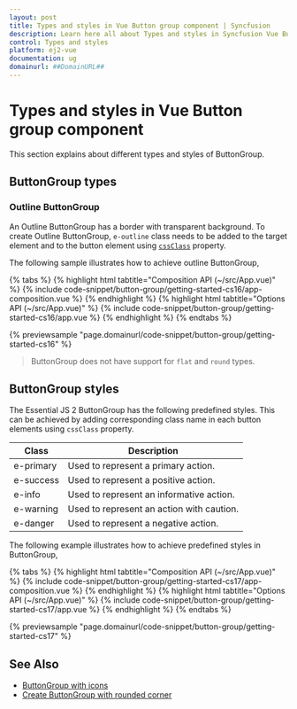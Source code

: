 ```yaml
---
layout: post
title: Types and styles in Vue Button group component | Syncfusion
description: Learn here all about Types and styles in Syncfusion Vue Button group component of Syncfusion Essential JS 2 and more.
control: Types and styles 
platform: ej2-vue
documentation: ug
domainurl: ##DomainURL##
---
```


# Types and styles in Vue Button group component

This section explains about different types and styles of ButtonGroup.

## ButtonGroup types

### Outline ButtonGroup

An Outline ButtonGroup has a border with transparent background. To create Outline ButtonGroup, `e-outline` class needs to be added to the target element and to the button element using [`cssClass`](https://ej2.syncfusion.com/vue/documentation/api/button/#cssclass) property.

The following sample illustrates how to achieve outline ButtonGroup,

{% tabs %}
{% highlight html tabtitle="Composition API (~/src/App.vue)" %}
{% include code-snippet/button-group/getting-started-cs16/app-composition.vue %}
{% endhighlight %}
{% highlight html tabtitle="Options API (~/src/App.vue)" %}
{% include code-snippet/button-group/getting-started-cs16/app.vue %}
{% endhighlight %}
{% endtabs %}
        
{% previewsample "page.domainurl/code-snippet/button-group/getting-started-cs16" %}

> ButtonGroup does not have support for `flat` and `round` types.

## ButtonGroup styles

The Essential JS 2 ButtonGroup has the following predefined styles. This can be achieved by adding corresponding class name in each button elements using `cssClass` property.

| Class | Description |
| -------- | -------- |
| e-primary | Used to represent a primary action. |
| e-success | Used to represent a positive action. |
| e-info |  Used to represent an informative action. |
| e-warning | Used to represent an action with caution. |
| e-danger | Used to represent a negative action. |

The following example illustrates how to achieve predefined styles in ButtonGroup,

{% tabs %}
{% highlight html tabtitle="Composition API (~/src/App.vue)" %}
{% include code-snippet/button-group/getting-started-cs17/app-composition.vue %}
{% endhighlight %}
{% highlight html tabtitle="Options API (~/src/App.vue)" %}
{% include code-snippet/button-group/getting-started-cs17/app.vue %}
{% endhighlight %}
{% endtabs %}
        
{% previewsample "page.domainurl/code-snippet/button-group/getting-started-cs17" %}

## See Also

* [ButtonGroup with icons](./how-to/create-buttongroup-with-icons)
* [Create ButtonGroup with rounded corner](./how-to/create-buttongroup-with-rounded-corner)